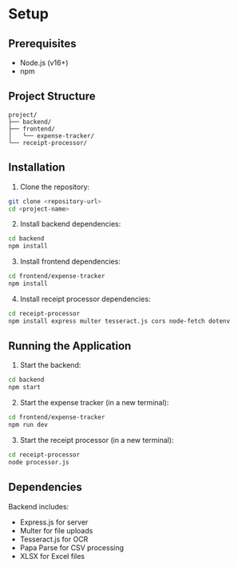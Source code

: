 # Setup

## Prerequisites

-   Node.js (v16+)
-   npm

## Project Structure

```
project/
├── backend/
├── frontend/
│   └── expense-tracker/
└── receipt-processor/
```

## Installation

1. Clone the repository:

```bash
git clone <repository-url>
cd <project-name>
```

2. Install backend dependencies:

```bash
cd backend
npm install
```

3. Install frontend dependencies:

```bash
cd frontend/expense-tracker
npm install
```

4. Install receipt processor dependencies:

```bash
cd receipt-processor
npm install express multer tesseract.js cors node-fetch dotenv
```

## Running the Application

1. Start the backend:

```bash
cd backend
npm start
```

2. Start the expense tracker (in a new terminal):

```bash
cd frontend/expense-tracker
npm run dev
```

3. Start the receipt processor (in a new terminal):

```bash
cd receipt-processor
node processor.js
```

## Dependencies

Backend includes:

-   Express.js for server
-   Multer for file uploads
-   Tesseract.js for OCR
-   Papa Parse for CSV processing
-   XLSX for Excel files
